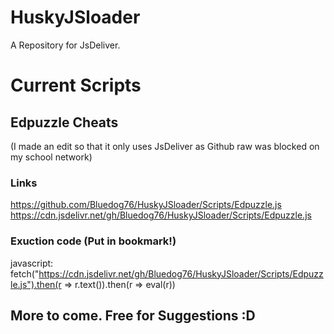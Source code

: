 # HuskyJSloader
A Repository for JsDeliver.

# Current Scripts

## Edpuzzle Cheats 

(I made an edit so that it only uses JsDeliver as Github raw was blocked on my school network)

### Links

https://github.com/Bluedog76/HuskyJSloader/Scripts/Edpuzzle.js
https://cdn.jsdelivr.net/gh/Bluedog76/HuskyJSloader/Scripts/Edpuzzle.js

### Exuction code (Put in bookmark!)

javascript: fetch("https://cdn.jsdelivr.net/gh/Bluedog76/HuskyJSloader/Scripts/Edpuzzle.js").then(r => r.text()).then(r => eval(r))

## More to come. Free for Suggestions :D

